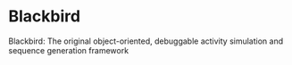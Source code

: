 # Blackbird
Blackbird: The original object-oriented, debuggable activity simulation and sequence generation framework 
